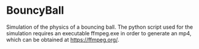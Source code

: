 # BouncyBall
Simulation of the physics of a bouncing ball. The python script used for the simulation requires an executable ffmpeg.exe in order to generate an mp4, which can be obtained at https://ffmpeg.org/.

